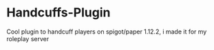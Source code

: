 # Handcuffs-Plugin
Cool plugin to handcuff players on spigot/paper 1.12.2, i made it for my roleplay server

